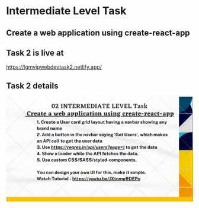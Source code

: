# Intermediate Level Task
## Create a web application using create-react-app

## Task 2 is live at
https://lgmvipwebdevtask2.netlify.app/

## Task 2 details
![task 2 details](Task_2.png)